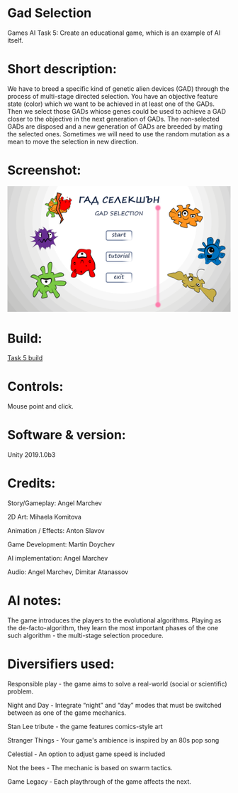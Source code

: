 # Gad Selection

Games AI Task 5: Create an educational game, which is an example of AI itself.

# Short description:
We have to breed a specific kind of genetic alien devices (GAD) through the process of multi-stage directed selection. You have an objective feature state (color) which we want to be achieved in at least one of the GADs. Then we select those GADs whiose genes could be used to achieve a GAD closer to the objective in the next generation of GADs. The non-selected GADs are disposed and a new generation of GADs are breeded by mating the selected ones. Sometimes we will need to use the random mutation as a mean to move the selection in new direction.

# Screenshot:
![alt text](https://github.com/HackDesignChallenge/Games-AI-Task-5/blob/master/art-assets/gad_selection_001.png "Title screen")

# Build:
[Task 5 build](https://github.com/HackDesignChallenge/Games-AI-Task-5/blob/master/Task%205.zip)

# Controls:
Mouse point and click.

# Software & version:
Unity 2019.1.0b3

# Credits:
Story/Gameplay: Angel Marchev

2D Art: Mihaela Komitova

Animation / Effects: Anton Slavov

Game Development: Martin Doychev

AI implementation: Angel Marchev

Audio: Angel Marchev, Dimitar Atanassov

# AI notes:
The game introduces the players to the evolutional algorithms. Playing as the de-facto-algorithm, they learn the most important phases of the one such algorithm - the multi-stage selection procedure.

# Diversifiers used:
Responsible play - the game aims to solve a real-world (social or scientific) problem.

Night and Day - Integrate “night” and “day” modes that must be switched between as one of the game mechanics.

Stan Lee tribute - the game features comics-style art

Stranger Things - Your game's ambience is inspired by an 80s pop song

Celestial - An option to adjust game speed is included

Not the bees - The mechanic is based on swarm tactics.

Game Legacy - Each playthrough of the game affects the next.




